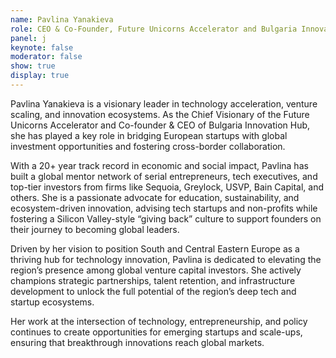 ```yaml
---
name: Pavlina Yanakieva
role: CEO & Co-Founder, Future Unicorns Accelerator and Bulgaria Innovation Hub, Inc.
panel: j
keynote: false
moderator: false
show: true
display: true
---
```


Pavlina Yanakieva is a visionary leader in technology acceleration, venture scaling, and innovation ecosystems. As the Chief Visionary of the Future Unicorns Accelerator and Co-founder & CEO of Bulgaria Innovation Hub, she has played a key role in bridging European startups with global investment opportunities and fostering cross-border collaboration.

With a 20+ year track record in economic and social impact, Pavlina has built a global mentor network of serial entrepreneurs, tech executives, and top-tier investors from firms like Sequoia, Greylock, USVP, Bain Capital, and others. She is a passionate advocate for education, sustainability, and ecosystem-driven innovation, advising tech startups and non-profits while fostering a Silicon Valley-style “giving back” culture to support founders on their journey to becoming global leaders.

Driven by her vision to position South and Central Eastern Europe as a thriving hub for technology innovation, Pavlina is dedicated to elevating the region’s presence among global venture capital investors. She actively champions strategic partnerships, talent retention, and infrastructure development to unlock the full potential of the region’s deep tech and startup ecosystems.

Her work at the intersection of technology, entrepreneurship, and policy continues to create opportunities for emerging startups and scale-ups, ensuring that breakthrough innovations reach global markets.
